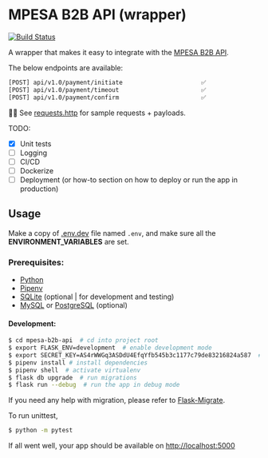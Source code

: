 # MPESA B2B API (wrapper)

[![Build Status](https://github.com//clovisphere/mpesa-b2b-api.svg?branch=main)](https://github.com/clovisphere/mpesa-b2b-wrapper/actions/workflows/python-app.yml/badge.svg)

A wrapper that makes it easy to integrate with the [MPESA B2B API](https://developer.safaricom.co.ke/Documentation).

The below endpoints are available:

```bash
[POST] api/v1.0/payment/initiate                      ✅
[POST] api/v1.0/payment/timeout                       ✅
[POST] api/v1.0/payment/confirm                       ✅
````

☝🏽 See [requests.http](requests.http) for sample requests + payloads.

TODO:
- [x] Unit tests
- [ ] Logging
- [ ] CI/CD
- [ ] Dockerize
- [ ] Deployment (or how-to section on how to deploy or run the app in production)

## Usage

Make a copy of [.env.dev](.env.dev) file named `.env`, and make sure all the **ENVIRONMENT_VARIABLES** are set.

### Prerequisites:

- [Python](https://www.python.org/downloads/release/python-3112/)
- [Pipenv](https://pipenv.pypa.io/en/latest/)
- [SQLite](https://www.sqlite.org/index.html) (optional | for development and testing)
- [MySQL](https://www.mysql.com/) or [PostgreSQL](https://www.postgresql.org/) (optional)

#### Development:

```bash
$ cd mpesa-b2b-api  # cd into project root
$ export FLASK_ENV=development  # enable development mode
$ export SECRET_KEY=AS4rWWGq3ASDdU4EfqYfb545b3c1177c79de83216824a587  # set the secret key
$ pipenv install # install dependencies
$ pipenv shell  # activate virtualenv
$ flask db upgrade  # run migrations
$ flask run --debug  # run the app in debug mode
```

If you need any help with migration, please refer to [Flask-Migrate](https://flask-migrate.readthedocs.io/en/latest/).

To run unittest,

```bash
$ python -m pytest
```

If all went well, your app should be available on [http://localhost:5000](http://localhost:5000)

